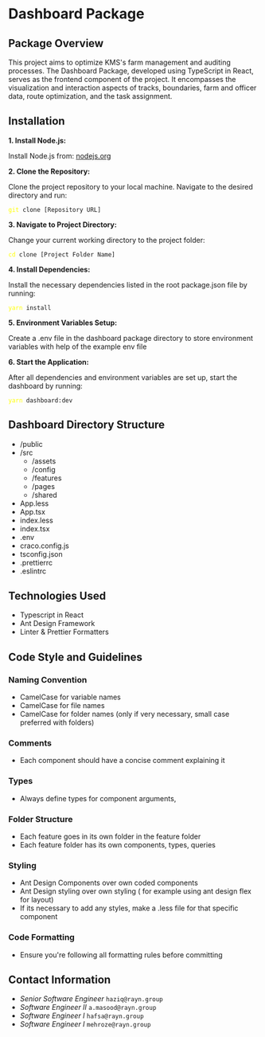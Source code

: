 # **Dashboard Package**

## Package Overview

This project aims to optimize KMS's farm management and auditing processes. The Dashboard Package, developed using TypeScript in React, serves as the frontend component of the project. It encompasses the visualization and interaction aspects of tracks, boundaries, farm and officer data, route optimization, and the task assignment.

## **Installation**

**1. Install Node.js:**

Install Node.js from:
[nodejs.org][1]

[1]: https://nodejs.org/en/download 'nodeJs download'

**2. Clone the Repository:**

Clone the project repository to your local machine. Navigate to the desired directory and run:

<pre><code><span style="color: yellow">git</span> clone [Repository URL]</code></pre>

**3. Navigate to Project Directory:**

Change your current working directory to the project folder:

<pre><code><span style="color: yellow">cd</span> clone [Project Folder Name]</code></pre>

**4. Install Dependencies:**

Install the necessary dependencies listed in the root package.json file by running:

<pre><code><span style="color: yellow">yarn</span> install</code></pre>

**5. Environment Variables Setup:**

Create a .env file in the dashboard package directory to store environment variables with help of the example env file

**6. Start the Application:**

After all dependencies and environment variables are set up, start the dashboard by running:

<pre><code><span style="color: yellow">yarn</span> dashboard:dev</code></pre>

## Dashboard Directory Structure

- /public
- /src
  - /assets
  - /config
  - /features
  - /pages
  - /shared
- App.less
- App.tsx
- index.less
- index.tsx
- .env
- craco.config.js
- tsconfig.json
- .prettierrc
- .eslintrc

## Technologies Used

- Typescript in React
- Ant Design Framework
- Linter & Prettier Formatters

## Code Style and Guidelines

### Naming Convention

- CamelCase for variable names
- CamelCase for file names
- CamelCase for folder names (only if very necessary, small case preferred with folders)

### Comments

- Each component should have a concise comment explaining it

### Types

- Always define types for component arguments,

### Folder Structure

- Each feature goes in its own folder in the feature folder
- Each feature folder has its own components, types, queries

### Styling

- Ant Design Components over own coded components
- Ant Design styling over own styling ( for example using ant design flex for layout)
- If its necessary to add any styles, make a .less file for that specific component

### Code Formatting

- Ensure you're following all formatting rules before committing

## Contact Information

- _Senior Software Engineer_ `haziq@rayn.group`
- _Software Engineer II_ `a.masood@rayn.group`
- _Software Engineer I_ `hafsa@rayn.group`
- _Software Engineer I_ `mehroze@rayn.group`
